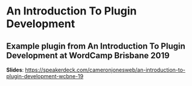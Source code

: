 # An Introduction To Plugin Development

## Example plugin from An Introduction To Plugin Development at WordCamp Brisbane 2019

**Slides**: https://speakerdeck.com/cameronjonesweb/an-introduction-to-plugin-development-wcbne-19
